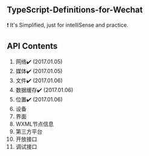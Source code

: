 ## TypeScript-Definitions-for-Wechat

❗️ It's Simplified, just for intelliSense and practice.

## API Contents
1. 网络✔️  (2017.01.05)
2. 媒体✔️  (2017.01.05)
3. 文件✔️  (2017.01.06)
4. 数据缓存✔️  (2017.01.06)
5. 位置✔️  (2017.01.06)
6. 设备
7. 界面
8. WXML节点信息
9. 第三方平台
10. 开放接口
11. 调试接口